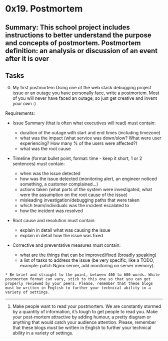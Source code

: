 # 0x19. Postmortem
Summary:
This school project includes instructions to better understand the purpose and concepts of postmortem.
Postmortem definition: an analysis or discussion of an event after it is over
---

## Tasks
0. My first postmortem 
Using one of the web stack debugging project issue or an outage you have personally face, write a postmortem. Most of you will never have faced an outage, so just get creative and invent your own :)

Requirements:

   * Issue Summary (that is often what executives will read) must contain:
       * duration of the outage with start and end times (including timezone)
       * what was the impact (what service was down/slow? What were user experiencing? How many % of the users were affected?)
       * what was the root cause

   * Timeline (format bullet point, format: time - keep it short, 1 or 2 sentences) must contain:
       * when was the issue detected
       * how was the issue detected (monitoring alert, an engineer noticed something, a customer complained…)
       * actions taken (what parts of the system were investigated, what were the assumption on the root cause of the issue)
       * misleading investigation/debugging paths that were taken
       * which team/individuals was the incident escalated to
       * how the incident was resolved

   * Root cause and resolution must contain:
       * explain in detail what was causing the issue
       * explain in detail how the issue was fixed

   * Corrective and preventative measures must contain:
       * what are the things that can be improved/fixed (broadly speaking)
       * a list of tasks to address the issue (be very specific, like a TODO, example: patch Nginx server, add monitoring on server memory).

    * Be brief and straight to the point, between 400 to 600 words. While postmortem format can vary, stick to this one so that you can get properly reviewed by your peers. Please, remember that these blogs must be written in English to further your technical ability in a variety of settings.

----

1. Make people want to read your postmortem. We are constantly stormed by a quantity of information, it’s tough to get people to read you. Make your post-mortem attractive by adding humour, a pretty diagram or anything that would catch your audience attention. Please, remember that these blogs must be written in English to further your technical ability in a variety of settings.


